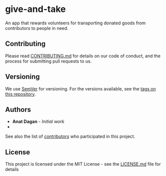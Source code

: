 # give-and-take
An app that rewards volunteers for transporting donated goods from contributors to people in need.

## Contributing

Please read [CONTRIBUTING.md](CONTRIBUTING.md) for details on our code of conduct, and the process for submitting pull requests to us.

## Versioning

We use [SemVer](http://semver.org/) for versioning. For the versions available, see the [tags on this repository](https://github.com/anatdagan/give-and-take/tags). 

## Authors

* **Anat Dagan** - *Initial work*
* 
See also the list of [contributors](https://github.com/anatdagan/give-and-take/contributors) who participated in this project.

## License

This project is licensed under the MIT License - see the [LICENSE.md](LICENSE.md) file for details

